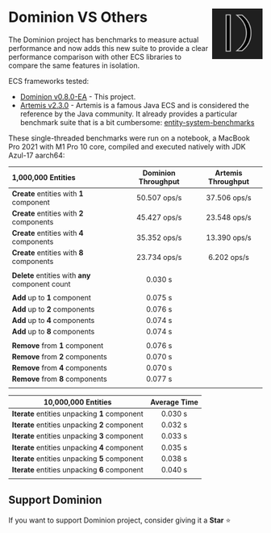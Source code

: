 # <img src="https://raw.githubusercontent.com/dominion-dev/dominion-dev.github.io/main/dominion-logo-square.png" align="right" width="100"> Dominion VS Others

The Dominion project has benchmarks to measure actual performance and now adds this new suite to provide a clear
performance comparison with other ECS libraries to compare the same features in isolation.

ECS frameworks tested:

* [Dominion v0.8.0-EA](https://github.com/dominion-dev/dominion-ecs-java) - This project.
* [Artemis v2.3.0](https://github.com/junkdog/artemis-odb) - Artemis is a famous Java ECS and is considered the
  reference by the Java community. It already provides a particular benchmark suite that is a bit
  cumbersome: [entity-system-benchmarks](https://github.com/junkdog/entity-system-benchmarks)

These single-threaded benchmarks were run on a notebook, a MacBook Pro 2021 with M1 Pro 10 core, compiled and executed
natively with JDK Azul-17 aarch64:

| 1,000,000 Entities                               | Dominion Throughput | Artemis Throughput |
|:-------------------------------------------------|:-------------------:|:------------------:|
| **Create** entities with **1** component         |    50.507 ops/s     |    37.506 ops/s    |
| **Create** entities with **2** components        |    45.427 ops/s     |    23.548 ops/s    |
| **Create** entities with **4** components        |    35.352 ops/s     |    13.390 ops/s    |
| **Create** entities with **8** components        |    23.734 ops/s     |    6.202 ops/s     |
|                                                  |                     |                    |
| **Delete** entities with **any** component count |       0.030 s       |                    |
|                                                  |                     |                    |
| **Add** up to **1** component                    |       0.075 s       |                    |
| **Add** up to **2** components                   |       0.076 s       |                    |
| **Add** up to **4** components                   |       0.074 s       |                    |
| **Add** up to **8** components                   |       0.074 s       |                    |
|                                                  |                     |                    |
| **Remove** from **1** component                  |       0.076 s       |                    |
| **Remove** from **2** components                 |       0.070 s       |                    |
| **Remove** from **4** components                 |       0.070 s       |                    |
| **Remove** from **8** components                 |       0.077 s       |                    |
|                                                  |                     |                    |

| 10,000,000 Entities                            | Average Time |
|------------------------------------------------|:------------:|
| **Iterate** entities unpacking **1** component |   0.030 s    |
| **Iterate** entities unpacking **2** component |   0.032 s    |
| **Iterate** entities unpacking **3** component |   0.033 s    |
| **Iterate** entities unpacking **4** component |   0.035 s    |
| **Iterate** entities unpacking **5** component |   0.038 s    |
| **Iterate** entities unpacking **6** component |   0.040 s    |
|                                                |              |

## Support Dominion

If you want to support Dominion project, consider giving it a **Star** ⭐️
